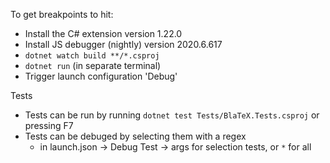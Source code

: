 To get breakpoints to hit:
- Install the C# extension version 1.22.0
- Install JS debugger (nightly) version 2020.6.617
- `dotnet watch build **/*.csproj`
- `dotnet run` (in separate terminal)
- Trigger launch configuration 'Debug'

Tests
- Tests can be run by running `dotnet test Tests/BlaTeX.Tests.csproj` or pressing F7
- Tests can be debuged by selecting them with a regex 
  - in launch.json -> Debug Test -> args for selection tests, or `*` for all
